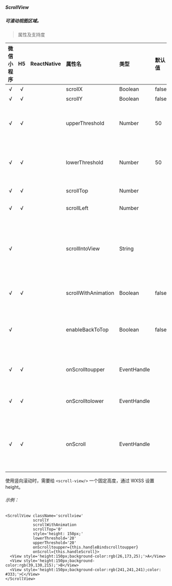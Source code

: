 ##### ScrollView
##### 可滚动视图区域。

> 属性及支持度

| 微信小程序 | H5 | ReactNative| 属性名 | 类型 | 默认值 | 说明 |
| :-: | :-: | :-: | :- | :- | :- | :- |
| √ | √ |  | scrollX              | Boolean     | false  | 允许横向滚动 |
| √ | √ |  | scrollY              | Boolean     | false  | 允许纵向滚动 |
| √ | √ |  | upperThreshold       | Number      | 50     | 距顶部/左边多远时（单位 px），触发 scrolltoupper 事件  |
| √ | √ |  | lowerThreshold       | Number      | 50     | 距底部/右边多远时（单位 px），触发 scrolltolower 事件  |
| √ | √ |  | scrollTop            | Number      |        | 设置竖向滚动条位置 |
| √ | √ |  | scrollLeft           | Number      |        | 设置横向滚动条位置 |
| √ |   |  | scrollIntoView      | String      |        | 值应为某子元素 id（id 不能以数字开头）。设置哪个方向可滚动，则在哪个方向滚动到该元素 |
| √ | √ |  | scrollWithAnimation | Boolean     | false  | 在设置滚动条位置时使用动画过渡  |
| √ |   |  | enableBackToTop    | Boolean     | false  | iOS 点击顶部状态栏、安卓双击标题栏时，滚动条返回顶部，只支持竖向                     |
| √ | √ |  | onScrolltoupper     | EventHandle |        | 滚动到顶部/左边，会触发 scrolltoupper 事件 |
| √ | √ |  | onScrolltolower     | EventHandle |        | 滚动到底部/右边，会触发 scrolltolower 事件 |
| √ | √ |  | onScroll            | EventHandle |        | 滚动时触发，event.detail = {scrollLeft, scrollTop, scrollHeight, scrollWidth, deltaX, deltaY} |


使用竖向滚动时，需要给 `<scroll-view/>` 一个固定高度，通过 WXSS 设置 height。

###### 示例：
```
<ScrollView className='scrollview'
            scrollY
            scrollWithAnimation
            scrollTop='0'
            style='height: 150px;'
            lowerThreshold='20'
            upperThreshold='20'
            onScrolltoupper={this.handleBindscrolltoupper}
            onScroll={this.handleScroll}>
  <View style='height:150px;background-color:rgb(26,173,25);'>A</View>
  <View style='height:150px;background-color:rgb(39,130,215);'>B</View>
  <View style='height:150px;background-color:rgb(241,241,241);color: #333;'>C</View>
</ScrollView>
```